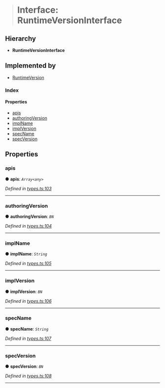 > # Interface: RuntimeVersionInterface

## Hierarchy

* **RuntimeVersionInterface**

## Implemented by

* [RuntimeVersion](../classes/_rpc_runtimeversion_.runtimeversion.md)

### Index

#### Properties

* [apis](_types_.runtimeversioninterface.md#apis)
* [authoringVersion](_types_.runtimeversioninterface.md#authoringversion)
* [implName](_types_.runtimeversioninterface.md#implname)
* [implVersion](_types_.runtimeversioninterface.md#implversion)
* [specName](_types_.runtimeversioninterface.md#specname)
* [specVersion](_types_.runtimeversioninterface.md#specversion)

## Properties

###  apis

● **apis**: *`Array<any>`*

*Defined in [types.ts:103](url)*

___

###  authoringVersion

● **authoringVersion**: *`BN`*

*Defined in [types.ts:104](url)*

___

###  implName

● **implName**: *`String`*

*Defined in [types.ts:105](url)*

___

###  implVersion

● **implVersion**: *`BN`*

*Defined in [types.ts:106](url)*

___

###  specName

● **specName**: *`String`*

*Defined in [types.ts:107](url)*

___

###  specVersion

● **specVersion**: *`BN`*

*Defined in [types.ts:108](url)*

___